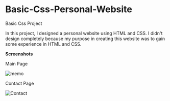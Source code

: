 # Basic-Css-Personal-Website
Basic Css Project

In this project, I designed a personal website using HTML and CSS. I didn't design completely because my purpose in creating this website was to gain some experience in HTML and CSS. 

**Screenshots**

Main Page

![memo](https://user-images.githubusercontent.com/82098410/218686108-b77d06c8-3a25-40d0-84fa-9489fb17d882.png)


Contact Page

![Contact](https://user-images.githubusercontent.com/82098410/218686294-41276ed4-0e13-424d-8af9-74fd5ee262e1.png)



